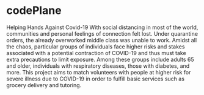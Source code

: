 # codePlane
Helping Hands Against Covid-19
With social distancing in most of the world, communities and personal feelings of connection felt lost. Under quarantine orders, the already overworked middle class was unable to work.
Amidst all the chaos, particular groups of individuals face higher risks and stakes associated with a potential contraction of COVID-19 and thus  must take extra precautions to limit exposure.
Among these groups include adults 65 and older, individuals with respiratory diseases, those with diabetes, and more.
This project aims to match volunteers with people at higher risk for severe illness due to COVID-19 in order to fulfill basic services such as grocery delivery and tutoring.
